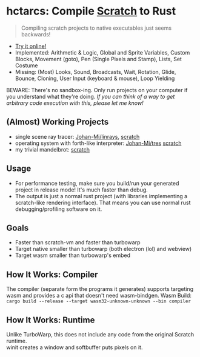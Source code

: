 # hctarcs: Compile [Scratch](https://scratch.mit.edu) to Rust 

> Compiling scratch projects to native executables just seems backwards! 

- [Try it online!](https://lukegrahamlandry.ca/hctarcs/)
- Implemented: Arithmetic & Logic, Global and Sprite Variables, Custom Blocks, Movement (goto), Pen (Single Pixels and Stamp), Lists, Set Costume 
- Missing: (Most) Looks, Sound, Broadcasts, Wait, Rotation, Glide, Bounce, Cloning, User Input (keyboard & mouse), Loop Yielding 

BEWARE: There's no sandbox-ing. Only run projects on your computer if you understand what they're doing. 
*If you can think of a way to get arbitrary code execution with this, please let me know!*

## (Almost) Working Projects

- single scene ray tracer: [Johan-Mi/linrays](https://github.com/Johan-Mi/linrays), [scratch](https://scratch.mit.edu/projects/726052645) 
- operating system with forth-like interpreter: [Johan-Mi/tres](https://github.com/Johan-Mi/tres) [scratch](https://scratch.mit.edu/projects/647528063/)
- my trivial mandelbrot: [scratch](https://scratch.mit.edu/projects/945435432/)

## Usage

- For performance testing, make sure you build/run your generated project in release mode! It's much faster than debug. 
- The output is just a normal rust project (with libraries implementing a scratch-like rendering interface). 
That means you can use normal rust debugging/profiling software on it. 

<!--
## Build

- [Install Rust](https://www.rust-lang.org/tools/install)
- `git clone "https://github.com/LukeGrahamLandry/hctarcs.git" && cd hctarcs`
- `cargo build --release`

## Usage

- Export your scratch project to a .sb3 file.
- `cargo run --release --bin compiler`
- `cd target/scratch_out`
- `cargo run`
-->

## Goals

- Faster than scratch-vm and faster than turbowarp
- Target native smaller than turbowarp (both electron (lol) and webview)
- Target wasm smaller than turbowarp's embed 

## How It Works: Compiler

The compiler (separate form the programs it generates) supports targeting wasm and provides a c api that doesn't need wasm-bindgen.
Wasm Build: `cargo build --release --target wasm32-unknown-unknown --bin compiler`

## How It Works: Runtime

Unlike TurboWarp, this does not include any code from the original Scratch runtime.  
winit creates a window and softbuffer puts pixels on it. 
